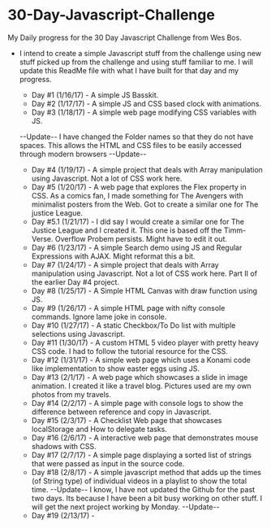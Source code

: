 # 30-Day-Javascript-Challenge
My Daily progress for the 30 Day Javascript Challenge from Wes Bos.

* I intend to create a simple Javascript stuff from the challenge using new stuff picked up from the challenge and using stuff familiar to
  me. I will update this ReadMe file with what I have built for that day and my progress.
  
  * Day #1 (1/16/17) - A simple JS Basskit. 
  * Day #2 (1/17/17) - A simple JS and CSS based clock with animations. 
  * Day #3 (1/18/17) - A simple web page modifying CSS variables with JS.
  
  --Update-- 
  I have changed the Folder names so that they do not have spaces. This allows the HTML and CSS files to be easily accessed through modern browsers
  --Update--
  
  * Day #4 (1/19/17) - A simple project that deals with Array manipulation using Javascript. Not a lot of CSS work here.
  * Day #5 (1/20/17) - A web page that explores the Flex property in CSS. As a comics fan, I made something for The Avengers with minimalist posters from the Web.
                       Got to create a similar one for The justice League.
  * Day #5.1 (1/21/17) - I did say I would create a similar one for The Justice League and I created it. This one is based off the Timm-Verse. Overflow Probem persists.
                         Might have to edit it out. 
  * Day #6 (1/23/17) - A simple Search demo using JS and Regular Expressions with AJAX. Might reformat this a bit. 
  * Day #7 (1/24/17) - A simple project that deals with Array manipulation using Javascript. Not a lot of CSS work here. Part II of the earlier Day #4 project.
  * Day #8 (1/25/17) - A Simple HTML Canvas with draw function using JS. 
  * Day #9 (1/26/17) - A simple HTML page with nifty console commands. Ignore lame joke in console. 
  * Day #10 (1/27/17) - A static Checkbox/To Do list with multiple selections using Javascript.
  * Day #11 (1/30/17) - A custom HTML 5 video player with pretty heavy CSS code. I had to follow the tutorial resource for the CSS. 
  * Day #12 (1/31/17) - A simple web page which uses a Konami code like implementation to show easter eggs using JS. 
  * Day #13 (2/1/17) - A web page which showcases a slide in image animation. I created it like a travel blog. Pictures used are my own photos from my travels.
  * Day #14 (2/2/17) - A simple page with console logs to show the difference between reference and copy in Javascript.
  * Day #15 (2/3/17) - A Checklist Web page that showcases localStorage and How to delegate tasks. 
  * Day #16 (2/6/17) - A interactive web page that demonstrates mouse shadows with CSS.
  * Day #17 (2/7/17) - A simple page displaying a sorted list of strings that were passed as input in the source code.
  * Day #18 (2/8/17) - A simple javascript method that adds up the times (of String type) of individual videos in a playlist to show the total time. 
  --Update--
  I know, I have not updated the Github for the past two days. Its because I have been a bit busy working on other stuff. I will get the next project working by Monday.
  --Update--
  * Day #19 (2/13/17) - 